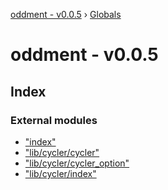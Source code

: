 [oddment - v0.0.5](README.md) › [Globals](globals.md)

# oddment - v0.0.5

## Index

### External modules

* ["index"](modules/_index_.md)
* ["lib/cycler/cycler"](modules/_lib_cycler_cycler_.md)
* ["lib/cycler/cycler_option"](modules/_lib_cycler_cycler_option_.md)
* ["lib/cycler/index"](modules/_lib_cycler_index_.md)
